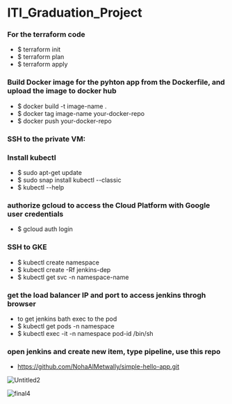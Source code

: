 # ITI_Graduation_Project

### For the terraform code
  * $ terraform init
  * $ terraform plan
  * $ terraform apply

### Build Docker image for the pyhton app from the Dockerfile, and upload the image to docker hub
  * $ docker build -t image-name .
  * $ docker tag image-name your-docker-repo
  * $ docker push your-docker-repo

### SSH to the private VM:

### Install kubectl
  * $ sudo apt-get update
  * $ sudo snap install kubectl --classic
  * $ kubectl --help

### authorize gcloud to access the Cloud Platform with Google user credentials
  * $ gcloud auth login

### SSH to GKE
  * $ kubectl create namespace
  * $ kubectl create -Rf jenkins-dep
  * $ kubectl get svc -n namespace-name

### get the load balancer IP and port to access jenkins throgh browser 
  * to get jenkins bath exec to the pod
  * $ kubectl get pods -n namespace
  * $ kubectl exec -it -n namespace pod-id /bin/sh
  
### open jenkins and create new item, type pipeline, use this repo 
* https://github.com/NohaAlMetwally/simple-hello-app.git

![Untitled2](https://user-images.githubusercontent.com/13887135/182382072-d7ee3d65-bc35-4530-8b92-8385007a1b3a.png)

![final4](https://user-images.githubusercontent.com/13887135/182176525-1d7f302f-26f4-452d-ab70-9732cfb0c47e.png)


  
  



